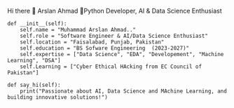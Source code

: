 Hi there 👋
Arslan Ahmad 
🌟Python Developer, AI & Data Science Enthusiast
 





    def __init__(self):
        self.name = "Muhammad Arslan Ahmad.."
        self.role = "Software Engineer & AI/Data Science Enthusiast"
        self.location = "Faisalabad, Punjab, Pakistan"
        self.education = "BS Sofware Engineering  (2023-2027)"
        self.expertise = ["Data Science", "EDA", "Developement", "Machine Learning", "DSA"]
        self.Learning = ["Cyber Ethical HAcking from EC Council of Pakistan"]

    def say_hi(self):
        print("Passionate about AI, Data Science and MAchine Learning, and building innovative solutions!")
